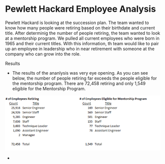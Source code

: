 # Pewlett Hackard Employee Analysis

Pewlett Hackard is looking at the succession plan.  The team wanted to know how many people were retiring based on their birthdate and current title.  After determinig the number of people retiring, the team wanted to look at a mentorship program.  We pulled all current employees who were born in 1965 and their current titles.  With this information, th team would like to pair up an employee in leadership who in near retirement with someone at the company who can grow into the role.

Results
- The results of the ananlysis was very eye opening.  As you can see below, the number of people retiring far exceeds the people eligible for the mentorship program.  There are 72,458 retiring and only 1,549 eligible for the Mentorship Program.






![](/Challenge/Retirement_Image.png) 

- 
